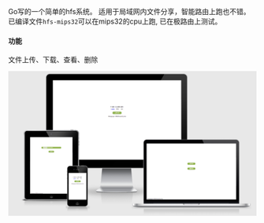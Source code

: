 Go写的一个简单的hfs系统。
适用于局域网内文件分享，智能路由上跑也不错。
已编译文件`hfs-mips32`可以在mips32的cpu上跑, 已在极路由上测试。

#### 功能

文件上传、下载、查看、删除


![preview](preview.png)